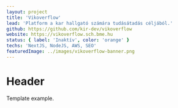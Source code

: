 ```yaml
---
layout: project
title: 'Vikoverflow'
lead: 'Platform a kar hallgató számára tudásátadás céljából.'
github: https://github.com/kir-dev/vikoverflow
website: https://vikoverflow.sch.bme.hu
status: { label: 'Inaktív', color: 'orange' }
techs: 'NextJS, NodeJS, AWS, SEO'
featuredImage: ../images/vikoverflow-banner.png
---
```


# Header

Template example.
